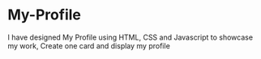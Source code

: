 # My-Profile
I have designed My Profile using HTML, CSS and Javascript to showcase my work, Create one card and display my profile
